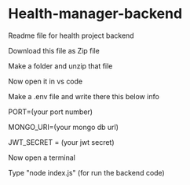 # Health-manager-backend
Readme file for health project backend

Download this file as Zip file 

Make a folder and unzip that file

Now open it in vs code

Make a .env file and write there this below info

PORT=(your port number)

MONGO_URI=(your mongo db url)

JWT_SECRET = (your jwt secret)

Now open a terminal 

Type "node index.js" (for run the backend code)
